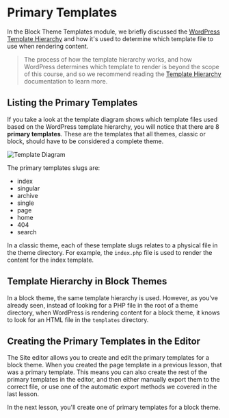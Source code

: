 # Primary Templates

In the Block Theme Templates module, we briefly discussed the [WordPress Template Hierarchy](https://developer.wordpress.org/themes/basics/template-hierarchy/) and how it's used to determine which template file to use when rendering content. 

> The process of how the template hierarchy works, and how WordPress determines which template to render is beyond the scope of this course, and so we recommend reading the [Template Hierarchy](https://developer.wordpress.org/themes/basics/template-hierarchy/) documentation to learn more.

## Listing the Primary Templates

If you take a look at the template diagram shows which template files used based on the WordPress template hierarchy, you will notice that there are 8 **primary templates**. These are the templates that all themes, classic or block, should have to be considered a complete theme.

![Template Diagram](https://developer.wordpress.org/files/2014/10/Screenshot-2019-01-23-00.20.04.png)

The primary templates slugs are:
- index
- singular
- archive
- single
- page
- home
- 404
- search

In a classic theme, each of these template slugs relates to a physical file in the theme directory. For example, the `index.php` file is used to render the content for the index template.

## Template Hierarchy in Block Themes

In a block theme, the same template hierarchy is used. However, as you've already seen, instead of looking for a PHP file in the root of a theme directory, when WordPress is rendering content for a block theme, it knows to look for an HTML file in the `templates` directory.

## Creating the Primary Templates in the Editor

The Site editor allows you to create and edit the primary templates for a block theme. When you created the page template in a previous lesson, that was a primary template. This means you can also create the rest of the primary templates in the editor, and then either manually export them to the correct file, or use one of the automatic export methods we covered in the last lesson.

In the next lesson, you'll create one of primary templates for a block theme.
